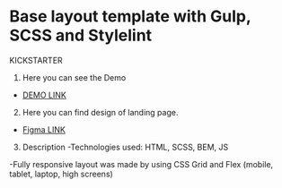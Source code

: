# Base layout template with Gulp, SCSS and Stylelint
KICKSTARTER
1.  Here you can see the Demo
- [DEMO LINK](https://VVHimiak.github.io/<repo_name>/)

2. Here you can find design of landing page.
 - [Figma LINK](https://www.figma.com/file/Ujp7bCFuvuJlkn8TSbQPSZ/%E2%84%9611-(kickstarter)?node-id=0%3A1)

3. Description
-Technologies used: HTML, SCSS, BEM, JS

-Fully responsive layout was made by using CSS Grid and Flex (mobile, tablet, laptop, high screens)
